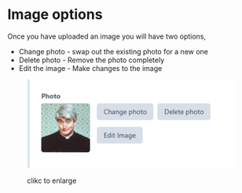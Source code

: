 # Image options

Once you have uploaded an image you will have two options,

* Change photo -  swap out the existing photo for a new one&#x20;
* Delete photo - Remove the photo completely
* Edit the image - Make changes to the image

<figure><img src="../.gitbook/assets/image-oprions.png" alt=""><figcaption><p>clikc to enlarge</p></figcaption></figure>

